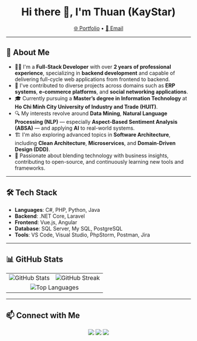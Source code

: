 <h1 align="center">Hi there 👋, I'm Thuan (KayStar)</h1>
<p align="center">
  <a href="https://kaystar645.github.io/portfolio/">🌐 Portfolio</a> •
  <a href="mailto:thuanpt182@gmail.com">📧 Email</a>
</p>

---

## 🚀 About Me
- 👨‍💻 I'm a **Full-Stack Developer** with over **2 years of professional experience**, specializing in **backend development** and capable of delivering full-cycle web applications from frontend to backend.
- 💼 I've contributed to diverse projects across domains such as **ERP systems**, **e-commerce platforms**, and **social networking applications**.
- 🎓 Currently pursuing a **Master’s degree in Information Technology** at **Ho Chi Minh City University of Industry and Trade (HUIT)**.
- 🔍 My interests revolve around **Data Mining**, **Natural Language Processing (NLP)** — especially **Aspect-Based Sentiment Analysis (ABSA)** — and applying **AI** to real-world systems.
- 🏗️ I'm also exploring advanced topics in **Software Architecture**, including **Clean Architecture**, **Microservices**, and **Domain-Driven Design (DDD)**.
- 🚀 Passionate about blending technology with business insights, contributing to open-source, and continuously learning new tools and frameworks.

---

## 🛠️ Tech Stack

- **Languages**: C#, PHP, Python, Java  
- **Backend**: .NET Core, Laravel  
- **Frontend**: Vue.js, Angular
- **Database**: SQL Server, My SQL, PostgreSQL
- **Tools**: VS Code, Visual Studio, PhpStorm, Postman, Jira

---

## 📊 GitHub Stats

<div align="center">

  <table>
    <tr>
      <td>
        <img src="https://github-readme-stats.vercel.app/api?username=KayStar645&show_icons=true&theme=radical" alt="GitHub Stats" />
      </td>
      <td>
        <img src="https://github-readme-streak-stats.herokuapp.com/?user=KayStar645&theme=radical" alt="GitHub Streak" />
      </td>
    </tr>
    <tr>
      <td colspan="2" align="center">
        <img src="https://github-readme-stats.vercel.app/api/top-langs/?username=KayStar645&layout=compact&theme=radical&langs_count=8" alt="Top Languages" />
      </td>
    </tr>
  </table>

</div>


---

## 📫 Connect with Me

<p align="center">
  <a href="mailto:thuanpt182@gmail.com"><img src="https://img.shields.io/badge/Email-D14836?style=for-the-badge&logo=gmail&logoColor=white"/></a>
  <a href="https://www.linkedin.com/in/kaystar645/"><img src="https://img.shields.io/badge/LinkedIn-0A66C2?style=for-the-badge&logo=linkedin&logoColor=white"/></a>
  <a href="https://kaystar645.github.io/portfolio/"><img src="https://img.shields.io/badge/Portfolio-000?style=for-the-badge&logo=github&logoColor=white"/></a>
</p>
